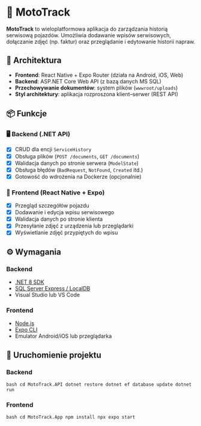 # 🚗 MotoTrack

**MotoTrack** to wieloplatformowa aplikacja do zarządzania historią serwisową pojazdów. Umożliwia dodawanie wpisów serwisowych, dołączanie zdjęć (np. faktur) oraz przeglądanie i edytowanie historii napraw.

## 🧱 Architektura

- **Frontend**: React Native + Expo Router (działa na Android, iOS, Web)
- **Backend**: ASP.NET Core Web API (z bazą danych MS SQL)
- **Przechowywanie dokumentów**: system plików (`wwwroot/uploads`)
- **Styl architektury**: aplikacja rozproszona klient–serwer (REST API)

## 📦 Funkcje

### 🖥️ Backend (.NET API)
- [x] CRUD dla encji `ServiceHistory`
- [x] Obsługa plików (`POST /documents`, `GET /documents`)
- [x] Walidacja danych po stronie serwera (`ModelState`)
- [x] Obsługa błędów (`BadRequest`, `NotFound`, `Created` itd.)
- [x] Gotowość do wdrożenia na Dockerze (opcjonalnie)

### 📱 Frontend (React Native + Expo)
- [x] Przegląd szczegółów pojazdu
- [x] Dodawanie i edycja wpisu serwisowego
- [x] Walidacja danych po stronie klienta
- [x] Przesyłanie zdjęć z urządzenia lub przeglądarki
- [x] Wyświetlanie zdjęć przypiętych do wpisu

## ⚙️ Wymagania

### Backend
- [.NET 8 SDK](https://dotnet.microsoft.com/en-us/)
- [SQL Server Express / LocalDB](https://learn.microsoft.com/en-us/sql/database-engine)
- Visual Studio lub VS Code

### Frontend
- [Node.js](https://nodejs.org/)
- [Expo CLI](https://docs.expo.dev/get-started/installation/)
- Emulator Android/iOS lub przeglądarka

## 🚀 Uruchomienie projektu

### Backend

`bash
cd MotoTrack.API
dotnet restore
dotnet ef database update
dotnet run`

### Frontend

`bash
cd MotoTrack.App
npm install
npx expo start`

